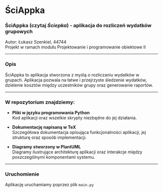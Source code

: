# ŚciAppka

### ŚciAppka (czytaj *Ściepka*) - aplikacja do rozliczeń wydatków grupowych  
Autor: Łukasz Szenkiel, 44744  
Projekt w ramach modułu Projektowanie i programowanie obiektowe II

---

### Opis

ŚciAppka to aplikacja stworzona z myślą o rozliczaniu wydatków w grupach. Aplikacja pozwala na łatwe i przejrzyste śledzenie wydatków, dzielenie kosztów między uczestników grupy oraz generowanie raportów. 

---

### W repozytorium znajdziemy:
+  **Pliki w języku programowania Python**  
  Kod aplikacji oraz wszelkie skrypty niezbędne do jej działania.

+  **Dokumentację napisaną w TeX**  
  Szczegółowa dokumentacja opisująca funkcjonalności aplikacji, jej strukturę oraz sposób implementacji.

+ **Diagramy stworzony w PlantUML**  
  Diagramy ilustrujące architekturę aplikacji oraz interakcje między poszczególnymi komponentami systemu.

---

### Uruchomienie
Aplikację uruchamiamy poprzez plik `main.py`
